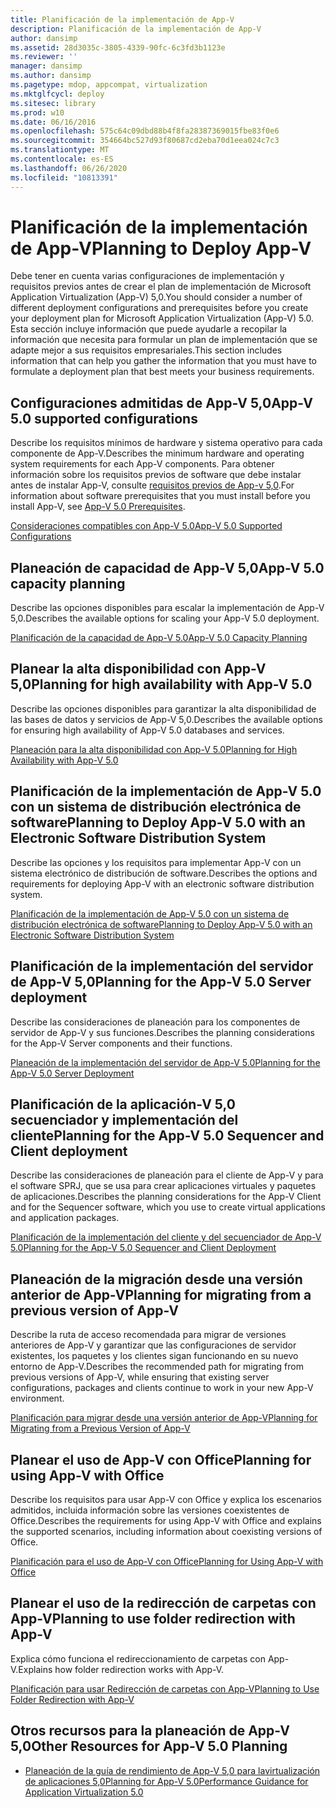 ```yaml
---
title: Planificación de la implementación de App-V
description: Planificación de la implementación de App-V
author: dansimp
ms.assetid: 28d3035c-3805-4339-90fc-6c3fd3b1123e
ms.reviewer: ''
manager: dansimp
ms.author: dansimp
ms.pagetype: mdop, appcompat, virtualization
ms.mktglfcycl: deploy
ms.sitesec: library
ms.prod: w10
ms.date: 06/16/2016
ms.openlocfilehash: 575c64c09dbd88b4f8fa28387369015fbe83f0e6
ms.sourcegitcommit: 354664bc527d93f80687cd2eba70d1eea024c7c3
ms.translationtype: MT
ms.contentlocale: es-ES
ms.lasthandoff: 06/26/2020
ms.locfileid: "10813391"
---
```

# <span data-ttu-id="1e354-103">Planificación de la implementación de App-V</span><span class="sxs-lookup"><span data-stu-id="1e354-103">Planning to Deploy App-V</span></span>


<span data-ttu-id="1e354-104">Debe tener en cuenta varias configuraciones de implementación y requisitos previos antes de crear el plan de implementación de Microsoft Application Virtualization (App-V) 5,0.</span><span class="sxs-lookup"><span data-stu-id="1e354-104">You should consider a number of different deployment configurations and prerequisites before you create your deployment plan for Microsoft Application Virtualization (App-V) 5.0.</span></span> <span data-ttu-id="1e354-105">Esta sección incluye información que puede ayudarle a recopilar la información que necesita para formular un plan de implementación que se adapte mejor a sus requisitos empresariales.</span><span class="sxs-lookup"><span data-stu-id="1e354-105">This section includes information that can help you gather the information that you must have to formulate a deployment plan that best meets your business requirements.</span></span>

## <a href="" id="---------app-v-5-0-supported-configurations"></a> <span data-ttu-id="1e354-106">Configuraciones admitidas de App-V 5,0</span><span class="sxs-lookup"><span data-stu-id="1e354-106">App-V 5.0 supported configurations</span></span>


<span data-ttu-id="1e354-107">Describe los requisitos mínimos de hardware y sistema operativo para cada componente de App-V.</span><span class="sxs-lookup"><span data-stu-id="1e354-107">Describes the minimum hardware and operating system requirements for each App-V components.</span></span> <span data-ttu-id="1e354-108">Para obtener información sobre los requisitos previos de software que debe instalar antes de instalar App-V, consulte [requisitos previos de App-v 5,0](app-v-50-prerequisites.md).</span><span class="sxs-lookup"><span data-stu-id="1e354-108">For information about software prerequisites that you must install before you install App-V, see [App-V 5.0 Prerequisites](app-v-50-prerequisites.md).</span></span>

[<span data-ttu-id="1e354-109">Consideraciones compatibles con App-V 5.0</span><span class="sxs-lookup"><span data-stu-id="1e354-109">App-V 5.0 Supported Configurations</span></span>](app-v-50-supported-configurations.md)

## <span data-ttu-id="1e354-110">Planeación de capacidad de App-V 5,0</span><span class="sxs-lookup"><span data-stu-id="1e354-110">App-V 5.0 capacity planning</span></span>


<span data-ttu-id="1e354-111">Describe las opciones disponibles para escalar la implementación de App-V 5,0.</span><span class="sxs-lookup"><span data-stu-id="1e354-111">Describes the available options for scaling your App-V 5.0 deployment.</span></span>

[<span data-ttu-id="1e354-112">Planificación de la capacidad de App-V 5.0</span><span class="sxs-lookup"><span data-stu-id="1e354-112">App-V 5.0 Capacity Planning</span></span>](app-v-50-capacity-planning.md)

## <span data-ttu-id="1e354-113">Planear la alta disponibilidad con App-V 5,0</span><span class="sxs-lookup"><span data-stu-id="1e354-113">Planning for high availability with App-V 5.0</span></span>


<span data-ttu-id="1e354-114">Describe las opciones disponibles para garantizar la alta disponibilidad de las bases de datos y servicios de App-V 5,0.</span><span class="sxs-lookup"><span data-stu-id="1e354-114">Describes the available options for ensuring high availability of App-V 5.0 databases and services.</span></span>

[<span data-ttu-id="1e354-115">Planeación para la alta disponibilidad con App-V 5.0</span><span class="sxs-lookup"><span data-stu-id="1e354-115">Planning for High Availability with App-V 5.0</span></span>](planning-for-high-availability-with-app-v-50.md)

## <span data-ttu-id="1e354-116">Planificación de la implementación de App-V 5.0 con un sistema de distribución electrónica de software</span><span class="sxs-lookup"><span data-stu-id="1e354-116">Planning to Deploy App-V 5.0 with an Electronic Software Distribution System</span></span>


<span data-ttu-id="1e354-117">Describe las opciones y los requisitos para implementar App-V con un sistema electrónico de distribución de software.</span><span class="sxs-lookup"><span data-stu-id="1e354-117">Describes the options and requirements for deploying App-V with an electronic software distribution system.</span></span>

[<span data-ttu-id="1e354-118">Planificación de la implementación de App-V 5.0 con un sistema de distribución electrónica de software</span><span class="sxs-lookup"><span data-stu-id="1e354-118">Planning to Deploy App-V 5.0 with an Electronic Software Distribution System</span></span>](planning-to-deploy-app-v-50-with-an-electronic-software-distribution-system.md)

## <span data-ttu-id="1e354-119">Planificación de la implementación del servidor de App-V 5,0</span><span class="sxs-lookup"><span data-stu-id="1e354-119">Planning for the App-V 5.0 Server deployment</span></span>


<span data-ttu-id="1e354-120">Describe las consideraciones de planeación para los componentes de servidor de App-V y sus funciones.</span><span class="sxs-lookup"><span data-stu-id="1e354-120">Describes the planning considerations for the App-V Server components and their functions.</span></span>

[<span data-ttu-id="1e354-121">Planeación de la implementación del servidor de App-V 5.0</span><span class="sxs-lookup"><span data-stu-id="1e354-121">Planning for the App-V 5.0 Server Deployment</span></span>](planning-for-the-app-v-50-server-deployment.md)

## <span data-ttu-id="1e354-122">Planificación de la aplicación-V 5,0 secuenciador y implementación del cliente</span><span class="sxs-lookup"><span data-stu-id="1e354-122">Planning for the App-V 5.0 Sequencer and Client deployment</span></span>


<span data-ttu-id="1e354-123">Describe las consideraciones de planeación para el cliente de App-V y para el software SPRJ, que se usa para crear aplicaciones virtuales y paquetes de aplicaciones.</span><span class="sxs-lookup"><span data-stu-id="1e354-123">Describes the planning considerations for the App-V Client and for the Sequencer software, which you use to create virtual applications and application packages.</span></span>

[<span data-ttu-id="1e354-124">Planificación de la implementación del cliente y del secuenciador de App-V 5.0</span><span class="sxs-lookup"><span data-stu-id="1e354-124">Planning for the App-V 5.0 Sequencer and Client Deployment</span></span>](planning-for-the-app-v-50-sequencer-and-client-deployment.md)

## <span data-ttu-id="1e354-125">Planeación de la migración desde una versión anterior de App-V</span><span class="sxs-lookup"><span data-stu-id="1e354-125">Planning for migrating from a previous version of App-V</span></span>


<span data-ttu-id="1e354-126">Describe la ruta de acceso recomendada para migrar de versiones anteriores de App-V y garantizar que las configuraciones de servidor existentes, los paquetes y los clientes sigan funcionando en su nuevo entorno de App-V.</span><span class="sxs-lookup"><span data-stu-id="1e354-126">Describes the recommended path for migrating from previous versions of App-V, while ensuring that existing server configurations, packages and clients continue to work in your new App-V environment.</span></span>

[<span data-ttu-id="1e354-127">Planificación para migrar desde una versión anterior de App-V</span><span class="sxs-lookup"><span data-stu-id="1e354-127">Planning for Migrating from a Previous Version of App-V</span></span>](planning-for-migrating-from-a-previous-version-of-app-v.md)

## <span data-ttu-id="1e354-128">Planear el uso de App-V con Office</span><span class="sxs-lookup"><span data-stu-id="1e354-128">Planning for using App-V with Office</span></span>


<span data-ttu-id="1e354-129">Describe los requisitos para usar App-V con Office y explica los escenarios admitidos, incluida información sobre las versiones coexistentes de Office.</span><span class="sxs-lookup"><span data-stu-id="1e354-129">Describes the requirements for using App-V with Office and explains the supported scenarios, including information about coexisting versions of Office.</span></span>

[<span data-ttu-id="1e354-130">Planificación para el uso de App-V con Office</span><span class="sxs-lookup"><span data-stu-id="1e354-130">Planning for Using App-V with Office</span></span>](planning-for-using-app-v-with-office.md)

## <span data-ttu-id="1e354-131">Planear el uso de la redirección de carpetas con App-V</span><span class="sxs-lookup"><span data-stu-id="1e354-131">Planning to use folder redirection with App-V</span></span>


<span data-ttu-id="1e354-132">Explica cómo funciona el redireccionamiento de carpetas con App-V.</span><span class="sxs-lookup"><span data-stu-id="1e354-132">Explains how folder redirection works with App-V.</span></span>

[<span data-ttu-id="1e354-133">Planificación para usar Redirección de carpetas con App-V</span><span class="sxs-lookup"><span data-stu-id="1e354-133">Planning to Use Folder Redirection with App-V</span></span>](planning-to-use-folder-redirection-with-app-v.md)

## <a href="" id="other-resources-for-app-v-5-0-planning-"></a><span data-ttu-id="1e354-134">Otros recursos para la planeación de App-V 5,0</span><span class="sxs-lookup"><span data-stu-id="1e354-134">Other Resources for App-V 5.0 Planning</span></span>


-   <span data-ttu-id="1e354-135">[Planeación de la guía de rendimiento de App-V 5,0 para la](planning-for-app-v-50-rc.md)[virtualización de aplicaciones 5,0](performance-guidance-for-application-virtualization-50.md)</span><span class="sxs-lookup"><span data-stu-id="1e354-135">[Planning for App-V 5.0](planning-for-app-v-50-rc.md)[Performance Guidance for Application Virtualization 5.0](performance-guidance-for-application-virtualization-50.md)</span></span>

 

 





